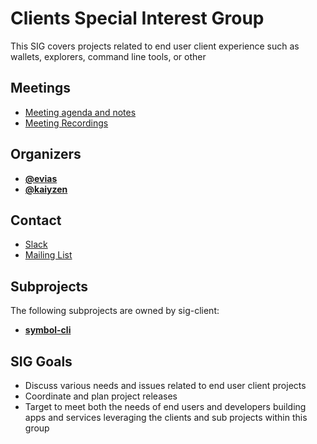 # Clients Special Interest Group

This SIG covers projects related to end user client experience such as wallets, explorers, command line tools, or other

## Meetings

  * [Meeting agenda and notes](https://docs.google.com/document/d/1NQQj0F8CQaV3kunp9senSnbBrd-qbH261gxwaekAzd8)
  * [Meeting Recordings](https://www.youtube.com/watch?v=n3Ym_4lLRcA&list=PLt3qygA9_hjD53pMrNHUfrs4hliCLlRHH)

## Organizers

* **[@evias](https://github.com/evias)**
* **[@kaiyzen](https://github.com/kaiyzen)**

## Contact

* [Slack](https://nem2.slack.com/messages/sig-client)
* [Mailing List](https://groups.google.com/forum/#!forum/nemtech-sig-client)

## Subprojects

The following subprojects are owned by sig-client:

* **[symbol-cli](https://github.com/nemtech/symbol-cli)**

## SIG Goals

* Discuss various needs and issues related to end user client projects
* Coordinate and plan project releases
* Target to meet both the needs of end users and developers building apps and services leveraging the clients and sub projects within this group
